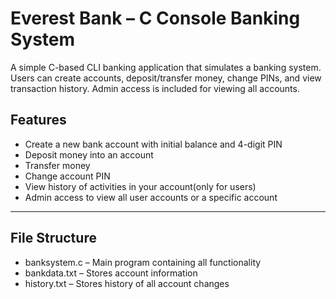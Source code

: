 # Everest Bank – C Console Banking System

A simple C-based CLI banking application that simulates a banking system. Users can create accounts, deposit/transfer money, change PINs, and view transaction history. Admin access is included for viewing all accounts.


## Features

- Create a new bank account with initial balance and 4-digit PIN  
- Deposit money into an account  
- Transfer money
- Change account PIN  
- View history of activities in your account(only for users)
- Admin access to view all user accounts or a specific account  

---

## File Structure

- banksystem.c – Main program containing all functionality  
- bankdata.txt – Stores account information  
- history.txt – Stores history of all account changes  

